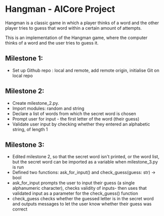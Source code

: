 # Hangman - AICore Project 
Hangman is a classic game in which a player thinks of a word and the other player tries to guess that word within a certain amount of attempts.

This is an implementation of the Hangman game, where the computer thinks of a word and the user tries to guess it. 

## Milestone 1:
- Set up Github repo : local and remote, add remote origin, initialise Git on local repo

## Milestone 2:
- Create milestone_2.py.
- Import modules: random and string
- Declare a list of words from which the secret word is chosen
- Prompt user for input - the first letter of the word (their guess)
- Validate user input by checking whether they entered an alphabetic string, of length 1

## Milestone 3:
- Edited milestone 2, so that the secret word isn't printed, or the word list, but the secret word can be imported as a variable when milestone_3.py is run 
- Defined two functions: ask_for_input() and check_guess(guess: str) -> bool 
- ask_for_input prompts the user to input their guess (a single alphanumeric character), checks validity of inputs- then uses that validated input as a parameter for the check_guess() function
- check_guess checks whether the guessed letter is in the secret word and outputs messages to let the user know whether their guess was correct



